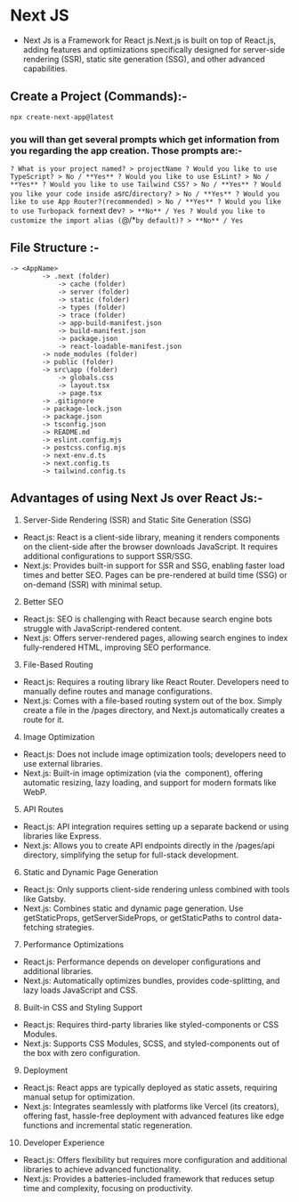 # Next JS
- Next Js is a Framework for React js.Next.js is built on top of React.js, adding features and optimizations specifically designed for server-side rendering (SSR), static site generation (SSG), and other advanced capabilities.

## Create a Project (Commands):-
```
npx create-next-app@latest
```
### you will than get several prompts which get information from you regarding the app creation. Those prompts are:-
`
? What is your project named? > projectName
? Would you like to use TypeScript? > No / **Yes**
? Would you like to use EsLint? > No / **Yes**
? Would you like to use Tailwind CSS? > No / **Yes**
? Would you like your code inside a `src/` directory? > No / **Yes**
? Would you like to use App Router?(recommended) > No / **Yes**
? Would you like to use Turbopack for `next dev`? > **No** / Yes
? Would you like to customize the import alias (`@/*` by default)? > **No** / Yes
`


## File Structure :-
```
-> <AppName>
        -> .next (folder)
            -> cache (folder)
            -> server (folder)
            -> static (folder)
            -> types (folder)
            -> trace (folder)
            -> app-build-manifest.json
            -> build-manifest.json
            -> package.json
            -> react-loadable-manifest.json
        -> node_modules (folder)
        -> public (folder)
        -> src\app (folder)
            -> globals.css
            -> layout.tsx
            -> page.tsx
        -> .gitignore
        -> package-lock.json
        -> package.json
        -> tsconfig.json
        -> README.md
        -> eslint.config.mjs
        -> postcss.config.mjs
        -> next-env.d.ts
        -> next.config.ts
        -> tailwind.config.ts
```


## Advantages of using Next Js over React Js:-

1. Server-Side Rendering (SSR) and Static Site Generation (SSG)
- React.js: React is a client-side library, meaning it renders components on the client-side after the browser downloads JavaScript. It requires additional configurations to support SSR/SSG.
- Next.js: Provides built-in support for SSR and SSG, enabling faster load times and better SEO. Pages can be pre-rendered at build time (SSG) or on-demand (SSR) with minimal setup.

2. Better SEO
- React.js: SEO is challenging with React because search engine bots struggle with JavaScript-rendered content.
- Next.js: Offers server-rendered pages, allowing search engines to index fully-rendered HTML, improving SEO performance.

3. File-Based Routing
- React.js: Requires a routing library like React Router. Developers need to manually define routes and manage configurations.
- Next.js: Comes with a file-based routing system out of the box. Simply create a file in the /pages directory, and Next.js automatically creates a route for it.

4. Image Optimization
- React.js: Does not include image optimization tools; developers need to use external libraries.
- Next.js: Built-in image optimization (via the <Image /> component), offering automatic resizing, lazy loading, and support for modern formats like WebP.

5. API Routes
- React.js: API integration requires setting up a separate backend or using libraries like Express.
- Next.js: Allows you to create API endpoints directly in the /pages/api directory, simplifying the setup for full-stack development.

6. Static and Dynamic Page Generation
- React.js: Only supports client-side rendering unless combined with tools like Gatsby.
- Next.js: Combines static and dynamic page generation. Use getStaticProps, getServerSideProps, or getStaticPaths to control data-fetching strategies.

7. Performance Optimizations
- React.js: Performance depends on developer configurations and additional libraries.
- Next.js: Automatically optimizes bundles, provides code-splitting, and lazy loads JavaScript and CSS.

8. Built-in CSS and Styling Support
- React.js: Requires third-party libraries like styled-components or CSS Modules.
- Next.js: Supports CSS Modules, SCSS, and styled-components out of the box with zero configuration.

9. Deployment
- React.js: React apps are typically deployed as static assets, requiring manual setup for optimization.
- Next.js: Integrates seamlessly with platforms like Vercel (its creators), offering fast, hassle-free deployment with advanced features like edge functions and incremental static regeneration.

10. Developer Experience
- React.js: Offers flexibility but requires more configuration and additional libraries to achieve advanced functionality.
- Next.js: Provides a batteries-included framework that reduces setup time and complexity, focusing on productivity.
